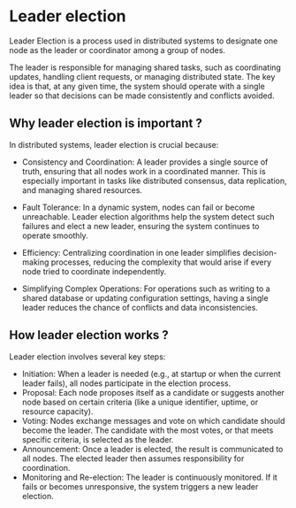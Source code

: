 # Leader election

Leader Election is a process used in distributed systems to designate one node as the leader or coordinator among a group of nodes.

The leader is responsible for managing shared tasks, such as coordinating updates, handling client requests, or managing distributed state. The key idea is that, at any given time, the system should operate with a single leader so that decisions can be made consistently and conflicts avoided.

## Why leader election is important ?

In distributed systems, leader election is crucial because:

- Consistency and Coordination: A leader provides a single source of truth, ensuring that all nodes work in a coordinated manner. This is especially important in tasks like distributed consensus, data replication, and managing shared resources.

- Fault Tolerance: In a dynamic system, nodes can fail or become unreachable. Leader election algorithms help the system detect such failures and elect a new leader, ensuring the system continues to operate smoothly.

- Efficiency: Centralizing coordination in one leader simplifies decision-making processes, reducing the complexity that would arise if every node tried to coordinate independently.

- Simplifying Complex Operations: For operations such as writing to a shared database or updating configuration settings, having a single leader reduces the chance of conflicts and data inconsistencies.

## How leader election works ?

Leader election involves several key steps:

- Initiation: When a leader is needed (e.g., at startup or when the current leader fails), all nodes participate in the election process.
- Proposal: Each node proposes itself as a candidate or suggests another node based on certain criteria (like a unique identifier, uptime, or resource capacity).
- Voting: Nodes exchange messages and vote on which candidate should become the leader. The candidate with the most votes, or that meets specific criteria, is selected as the leader.
- Announcement: Once a leader is elected, the result is communicated to all nodes. The elected leader then assumes responsibility for coordination.
- Monitoring and Re-election: The leader is continuously monitored. If it fails or becomes unresponsive, the system triggers a new leader election.
